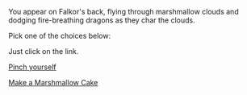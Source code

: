 You appear on Falkor's back, flying through marshmallow clouds 
and dodging fire-breathing dragons as they char the clouds. 

Pick one of the choices below:

Just click on the link.

[Pinch yourself](../pinch/pinch.md)

[Make a Marshmallow Cake](https://www.youtube.com/watch?v=3l1SY3QREv4)
